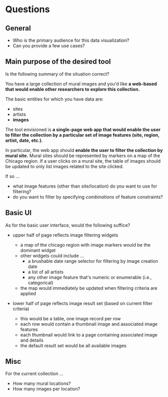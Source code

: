 # Questions


## General

* Who is the primary audience for this data visualization?
* Can you provide a few use cases?


## Main purpose of the desired tool

Is the following summary of the situation correct?

You have a large collection of mural images and you'd like **a web-based that
would enable other researchers to explore this collection.**

The basic entities for which you have data are:
* sites
* artists
* **images** 

The tool envisioned is **a single-page web app that would enable the user to filter the collection by a particular set of image features (site, region, artist, date, etc.).**

In particular, the web app should **enable the user to filter the collection by mural site.**  Mural sites should be represented by markers on a map of the Chicago region.  If a user clicks on a mural site, the table of images should be updated to only list images related to the site clicked.

If so ...
* what image features (other than site/location) do you want to use 
  for filtering?
* do you want to filter by specifying *combinations* of feature constraints?


## Basic UI

As for the basic user interface, would the following suffice?

* upper half of page reflects image filtering widgets
  * a map of the chicago region with image markers would be the dominant widget
  * other widgets could include ...
    * a brushable date range selector for filtering by image creation date
    * a list of all artists
    * any other image feature that's numeric or enumerable (i.e., categorical)
  * the map would immediately be updated when filtering criteria are applied

* lower half of page reflects image result set (based on current filter criteria)
  * this would be a table, one image record per row
  * each row would contain a thumbnail image and associated image features
  * each thumbnail would link to a page containing associated image and details
  * the default result set would be all available images


## Misc

For the current collection ...

* How many mural locations?
* How many images per location?
